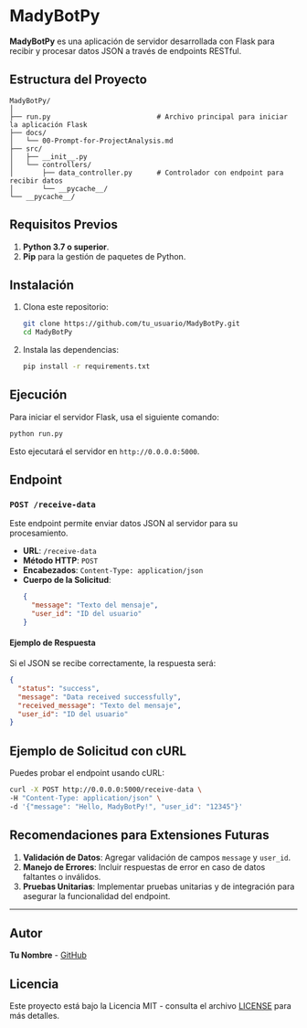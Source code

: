 # MadyBotPy

**MadyBotPy** es una aplicación de servidor desarrollada con Flask para recibir y procesar datos JSON a través de endpoints RESTful.

## Estructura del Proyecto

```plaintext
MadyBotPy/
│
├── run.py                          # Archivo principal para iniciar la aplicación Flask
├── docs/
│   └── 00-Prompt-for-ProjectAnalysis.md
├── src/
│   ├── __init__.py
│   └── controllers/
│       ├── data_controller.py      # Controlador con endpoint para recibir datos
│       └── __pycache__/
└── __pycache__/
```

## Requisitos Previos

1. **Python 3.7 o superior**.
2. **Pip** para la gestión de paquetes de Python.

## Instalación

1. Clona este repositorio:
   ```bash
   git clone https://github.com/tu_usuario/MadyBotPy.git
   cd MadyBotPy
   ```

2. Instala las dependencias:
   ```bash
   pip install -r requirements.txt
   ```

## Ejecución

Para iniciar el servidor Flask, usa el siguiente comando:

```bash
python run.py
```

Esto ejecutará el servidor en `http://0.0.0.0:5000`.

## Endpoint

### `POST /receive-data`

Este endpoint permite enviar datos JSON al servidor para su procesamiento.

- **URL**: `/receive-data`
- **Método HTTP**: `POST`
- **Encabezados**: `Content-Type: application/json`
- **Cuerpo de la Solicitud**:
  ```json
  {
    "message": "Texto del mensaje",
    "user_id": "ID del usuario"
  }
  ```

#### Ejemplo de Respuesta

Si el JSON se recibe correctamente, la respuesta será:
```json
{
  "status": "success",
  "message": "Data received successfully",
  "received_message": "Texto del mensaje",
  "user_id": "ID del usuario"
}
```

## Ejemplo de Solicitud con cURL

Puedes probar el endpoint usando cURL:

```bash
curl -X POST http://0.0.0.0:5000/receive-data \
-H "Content-Type: application/json" \
-d '{"message": "Hello, MadyBotPy!", "user_id": "12345"}'
```

## Recomendaciones para Extensiones Futuras

1. **Validación de Datos**: Agregar validación de campos `message` y `user_id`.
2. **Manejo de Errores**: Incluir respuestas de error en caso de datos faltantes o inválidos.
3. **Pruebas Unitarias**: Implementar pruebas unitarias y de integración para asegurar la funcionalidad del endpoint.

---

## Autor

**Tu Nombre** - [GitHub](https://github.com/tu_usuario)

## Licencia

Este proyecto está bajo la Licencia MIT - consulta el archivo [LICENSE](LICENSE) para más detalles.
